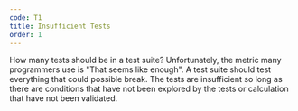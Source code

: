 ```yaml
---
code: T1
title: Insufficient Tests
order: 1
---
```

How many tests should be in a test suite?
Unfortunately, the metric many programmers use is "That seems like enough".
A test suite should test everything that could possible break.
The tests are insufficient so long as there are conditions that have not been explored by the tests or calculation that have not been validated.